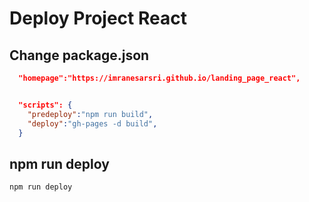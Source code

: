 # Deploy Project React 

## Change package.json

```json
  "homepage":"https://imranesarsri.github.io/landing_page_react",
```

```json

  "scripts": {
    "predeploy":"npm run build",
    "deploy":"gh-pages -d build",
  }
```

## npm run deploy

```bash
npm run deploy
```